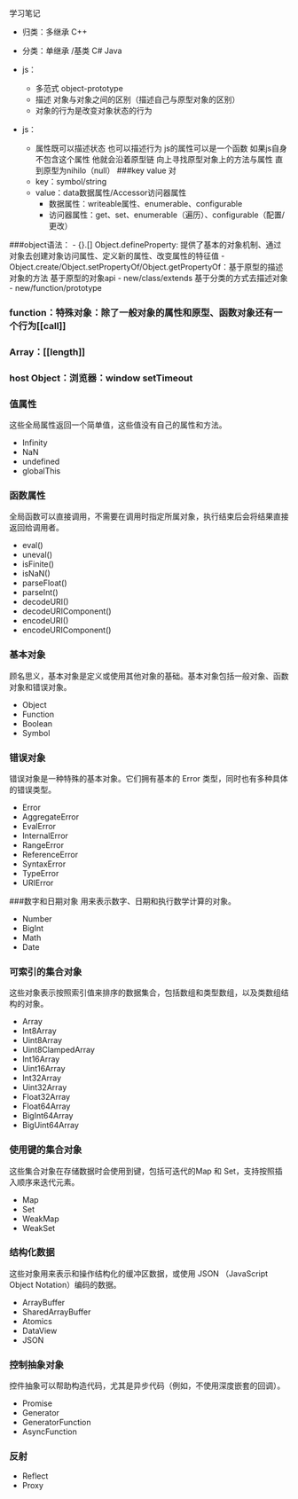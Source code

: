 学习笔记

- 归类：多继承 C++
- 分类：单继承 /基类 C# Java

- js： 
    - 多范式 object-prototype
    - 描述 对象与对象之间的区别（描述自己与原型对象的区别）
    - 对象的行为是改变对象状态的行为

- js：
    - 属性既可以描述状态 也可以描述行为 js的属性可以是一个函数 如果js自身不包含这个属性 他就会沿着原型链 向上寻找原型对象上的方法与属性 直到原型为nihilo（null）
###key value 对 
    - key：symbol/string 
    - value：data数据属性/Accessor访问器属性
        - 数据属性：writeable属性、enumerable、configurable
        - 访问器属性：get、set、enumerable（遍历）、configurable（配置/更改）

###object语法：
    - {}.[] Object.defineProperty: 提供了基本的对象机制、通过对象去创建对象访问属性、定义新的属性、改变属性的特征值
    - Object.create/Object.setPropertyOf/Object.getPropertyOf：基于原型的描述对象的方法 基于原型的对象api
    - new/class/extends 基于分类的方式去描述对象
    - new/function/prototype

### function：特殊对象：除了一般对象的属性和原型、函数对象还有一个行为[[call]]

### Array：[[length]]

### host Object：浏览器：window setTimeout

### 值属性
这些全局属性返回一个简单值，这些值没有自己的属性和方法。

- Infinity
- NaN
- undefined
- globalThis

### 函数属性
全局函数可以直接调用，不需要在调用时指定所属对象，执行结束后会将结果直接返回给调用者。

- eval()
- uneval()
- isFinite()
- isNaN()
- parseFloat()
- parseInt()
- decodeURI()
- decodeURIComponent()
- encodeURI()
- encodeURIComponent()

### 基本对象
顾名思义，基本对象是定义或使用其他对象的基础。基本对象包括一般对象、函数对象和错误对象。

- Object
- Function
- Boolean
- Symbol

### 错误对象
错误对象是一种特殊的基本对象。它们拥有基本的 Error 类型，同时也有多种具体的错误类型。

- Error
- AggregateError
- EvalError
- InternalError
- RangeError
- ReferenceError
- SyntaxError
- TypeError
- URIError

###数字和日期对象
用来表示数字、日期和执行数学计算的对象。

- Number
- BigInt
- Math
- Date

### 可索引的集合对象
这些对象表示按照索引值来排序的数据集合，包括数组和类型数组，以及类数组结构的对象。

- Array
- Int8Array
- Uint8Array
- Uint8ClampedArray
- Int16Array
- Uint16Array
- Int32Array
- Uint32Array
- Float32Array
- Float64Array
- BigInt64Array
- BigUint64Array

### 使用键的集合对象
这些集合对象在存储数据时会使用到键，包括可迭代的Map 和 Set，支持按照插入顺序来迭代元素。

- Map
- Set
- WeakMap
- WeakSet

### 结构化数据
这些对象用来表示和操作结构化的缓冲区数据，或使用 JSON （JavaScript Object Notation）编码的数据。

- ArrayBuffer
- SharedArrayBuffer
- Atomics
- DataView
- JSON

### 控制抽象对象
控件抽象可以帮助构造代码，尤其是异步代码（例如，不使用深度嵌套的回调）。

- Promise
- Generator
- GeneratorFunction
- AsyncFunction

### 反射
- Reflect
- Proxy